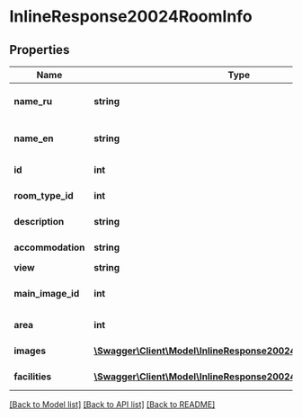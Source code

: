 # InlineResponse20024RoomInfo

## Properties
Name | Type | Description | Notes
------------ | ------------- | ------------- | -------------
**name_ru** | **string** | Название номера на русском | [optional] 
**name_en** | **string** | Название номера на английском | [optional] 
**id** | **int** | ID номера в системе | [optional] 
**room_type_id** | **int** | ID типа номера в системе | [optional] 
**description** | **string** | Описание номера | [optional] 
**accommodation** | **string** | Вместительность номера | [optional] 
**view** | **string** | Вид из номера | [optional] 
**main_image_id** | **int** | ID главного изображения в системе | [optional] 
**area** | **int** | Площадь номера в кв метрах | [optional] 
**images** | [**\Swagger\Client\Model\InlineResponse20024RoomInfoImages[]**](InlineResponse20024RoomInfoImages.md) | Изображения номера | [optional] 
**facilities** | [**\Swagger\Client\Model\InlineResponse20024RoomInfoFacilities[]**](InlineResponse20024RoomInfoFacilities.md) | Удобства в номере | [optional] 

[[Back to Model list]](../../README.md#documentation-for-models) [[Back to API list]](../../README.md#documentation-for-api-endpoints) [[Back to README]](../../README.md)

